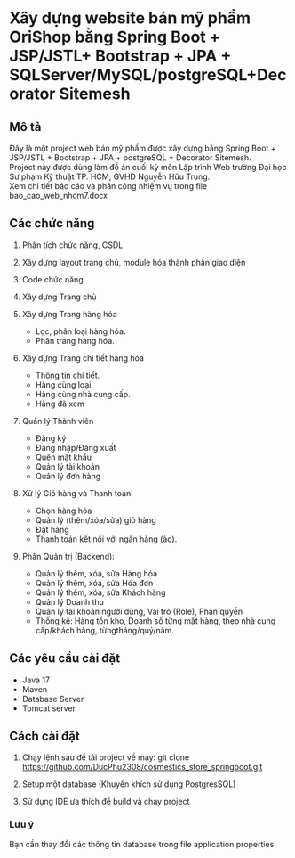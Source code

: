 # Xây dựng website bán mỹ phẩm OriShop bằng Spring Boot + JSP/JSTL+ Bootstrap + JPA + SQLServer/MySQL/postgreSQL+Decorator Sitemesh

## Mô tả

Đây là một project web bán mỹ phẩm được xây dựng bằng Spring Boot + JSP/JSTL + Bootstrap + JPA + postgreSQL + Decorator Sitemesh. \
Project này được dùng làm đồ án cuối kỳ môn Lập trình Web trường Đại học Sư phạm Kỹ thuật TP. HCM, GVHD Nguyễn Hữu Trung. \
Xem chi tiết báo cáo và phân công nhiệm vụ trong file bao_cao_web_nhom7.docx

## Các chức năng

1. Phân tích chức năng, CSDL

2. Xây dựng layout trang chủ, module hóa thành phần giao diện

3. Code chức năng

4. Xây dựng Trang chủ

5. Xây dựng Trang hàng hóa

    - Lọc, phân loại hàng hóa.
    - Phân trang hàng hóa.

6. Xây dựng Trang chi tiết hàng hóa

    - Thông tin chi tiết.
    - Hàng cùng loại.
    - Hàng cùng nhà cung cấp.
    - Hàng đã xem

7. Quản lý Thành viên

    - Đăng ký
    - Đăng nhập/Đăng xuất
    - Quên mật khẩu
    - Quản lý tài khoản
    - Quản lý đơn hàng

8. Xử lý Giỏ hàng và Thanh toán

    - Chọn hàng hóa
    - Quản lý (thêm/xóa/sửa) giỏ hàng
    - Đặt hàng
    - Thanh toán kết nối với ngân hàng (ảo).

9. Phần Quản trị (Backend):

    - Quản lý thêm, xóa, sửa Hàng hóa
    - Quản lý thêm, xóa, sửa Hóa đơn
    - Quản lý thêm, xóa, sửa Khách hàng
    - Quản lý Doanh thu
    - Quản lý tài khoản người dùng, Vai trò (Role), Phân quyền
    - Thống kê: Hàng tồn kho, Doanh số từng mặt hàng, theo nhà cung cấp/khách hàng, từngtháng/quý/năm.

## Các yêu cầu cài đặt

- Java 17
- Maven
- Database Server
- Tomcat server

## Cách cài đặt

1. Chạy lệnh sau để tải project về máy:
git clone <https://github.com/DucPhu2308/cosmestics_store_springboot.git>

2. Setup một database (Khuyến khích sử dụng PostgresSQL)

3. Sử dụng IDE ưa thích để build và chạy project

### Lưu ý

Bạn cần thay đổi các thông tin database trong file application.properties
